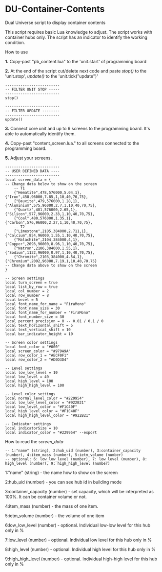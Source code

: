 # DU-Container-Contents
Dual Universe script to display container contents

This script requires basic Lua knowledge to adjust.
The script works with container hubs only.
The script has an indicator to identify the working condition.

How to use

**1.** Copy-past "pb_content.lua" to the 'unit.start' of programming board

**2.** At the end of the script cut/delete next code and paste _stop()_ to the 'unit.stop', _update()_ to the 'unit.tick("update")'
```
-------------------------
-- FILTER UNIT STOP -----
-------------------------
stop()

-------------------------
-- FILTER UPDATE --------
-------------------------
update()
```

**3.** Connect core unit and up to 9 screens to the programming board. It's able to automatically identify them.

**4.** Copy-past "content_screen.lua." to all screens connected to the programming board.

**5.** Adjust your screens.
```
-------------------------
-- USER DEFINED DATA ----
-------------------------
local screen_data = {
-- Change data below to show on the screen
	-- T1
	{"Hematite",478,576000,5.04,1},{"Iron",458,96000,7.85,1,10,40,70,75},
	{"Bauxite",479,576000,1.28,1},{"Aluminium",575,96000,2.7,1,10,40,70,75},
	{"Quartz",481,576000,2.65,1},{"Silicon",577,96000,2.33,1,10,40,70,75},
	{"Coal",480,576000,1.35,1},{"Carbon",576,96000,2.27,1,10,40,70,75},
	-- T2
	{"Limestone",2105,384000,2.711,1},{"Calcium",854,96000,1.55,1,10,40,70,75},
	{"Malachite",2104,384000,4,1},{"Copper",2093,96000,8.96,1,10,40,70,75},
	{"Natron",2106,384000,1.55,1},{"Sodium",1132,96000,0.97,1,10,40,70,75},
	{"Chromite",2103,384000,4.54,1},{"Chromium",2092,96000,7.19,1,10,40,70,75}
-- Change data above to show on the screen
}

-- Screen settings
local turn_screen = true
local list_by_row = true
local col_number = 2
local row_number = 8
local bezel = 5
local font_name_for_name = "FiraMono"
local font_name_size = 30
local font_name_for_number = "FiraMono"
local font_number_size = 30
local percent_precision = 0 -- 0.01 / 0.1 / 0
local text_horizontal_shift = 5
local text_vertical_shift = 10
local bar_indicator_height = 10

-- Screen color settings
local font_color = "#000"
local screen_color = "#979A9A"
local row_color_1 = "#ECF0F1"
local row_color_2 = "#D0D3D4"

-- Level settings
local low_low_level = 10
local low_level = 40
local high_level = 100
local high_high_level = 100

-- Level color settings
local normal_level_color = "#229954"
local low_low_level_color = "#922B21"
local low_level_color = "#F1C40F"
local high_level_color = "#F1C40F"
local high_high_level_color = "#922B21"

-- Indicator settings
local indicatorSize = 10
local indicator_color = "#229954" --export
```

How to read the _screen_data_
```
-- 1:"name" (string), 2:hub_uid (number), 3:container_capacity (number), 4:item_mass (number), 5:ietm_volume (number)
-- optional: 6: low_low_level (number), 7: low_level (number), 8: high_level (number), 9: high_high_level (number)
```

1:"name" (string) - the name how to show on the screen

2:hub_uid (number) - you can see hub id in building mode

3:container_capacity (number) - set capacity, which will be interpreted as 100%. It can be container volume or not.

4:item_mass (number) - the mass of one item.

5:ietm_volume (number) - the volume of one item

6:low_low_level (number) - optional. Individual low-low level for this hub only in %

7:low_level (number) - optional. Individual low level for this hub only in %

8:high_level (number) - optional. Individual high level for this hub only in %

9:high_high_level (number) - optional. Individual high-high level for this hub only in %
